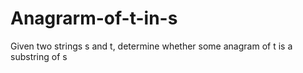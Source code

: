 # Anagrarm-of-t-in-s
Given two strings s and t, determine whether some anagram of t is a substring of s
